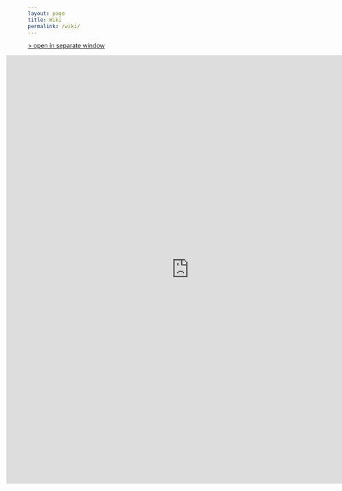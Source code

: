 ```yaml
---
layout: page
title: Wiki
permalink: /wiki/
---
```


[> open in separate window](https://github.com/fr1tz/terminal-overload/wiki)  

<iframe src="https://github.com/fr1tz/terminal-overload/wiki" style="border:0; width:850px; height:1000px; margin: 0 -50px;"></iframe>
